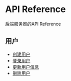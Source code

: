 # API Reference

后端服务器的API Reference

## 用户
- [创建用户](Create-user.md)
- [登录用户](Logs-user-into-the-system.md)
- [更新用户信息](Update-user.md)
- [删除用户](Delete-user.md)

<!-- Use the <api-doc> element to generate the documentation for a few specific endpoints and methods with the same tag 
or <api-endpoint> element to generate the documentation for a specific endpoint and method.
See the subsections here for specific examples. -->